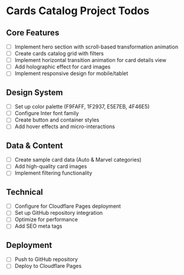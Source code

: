 # Cards Catalog Project Todos

## Core Features
- [ ] Implement hero section with scroll-based transformation animation
- [ ] Create cards catalog grid with filters
- [ ] Implement horizontal transition animation for card details view
- [ ] Add holographic effect for card images
- [ ] Implement responsive design for mobile/tablet

## Design System
- [ ] Set up color palette (F9FAFF, 1F2937, E5E7EB, 4F46E5)
- [ ] Configure Inter font family
- [ ] Create button and container styles
- [ ] Add hover effects and micro-interactions

## Data & Content
- [ ] Create sample card data (Auto & Marvel categories)
- [ ] Add high-quality card images
- [ ] Implement filtering functionality

## Technical
- [ ] Configure for Cloudflare Pages deployment
- [ ] Set up GitHub repository integration
- [ ] Optimize for performance
- [ ] Add SEO meta tags

## Deployment
- [ ] Push to GitHub repository
- [ ] Deploy to Cloudflare Pages
